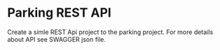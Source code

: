 # Parking REST API
Create a simle REST Api project to the parking project.
For more details about API see SWAGGER json file.
